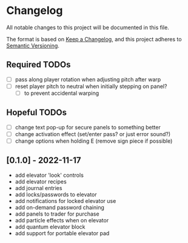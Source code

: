 # Changelog

All notable changes to this project will be documented in this file.

The format is based on [Keep a Changelog](https://keepachangelog.com/en/1.0.0/),
and this project adheres to [Semantic Versioning](https://semver.org/spec/v2.0.0.html).

## Required TODOs

- [ ] pass along player rotation when adjusting pitch after warp
- [ ] reset player pitch to neutral when initially stepping on panel?
  - [ ] to prevent accidental warping

## Hopeful TODOs

- [ ] change text pop-up for secure panels to something better
- [ ] change activation effect (set/enter pass? or just error sound?)
- [ ] change options when holding E (remove sign piece if possible)

## [0.1.0] - 2022-11-17

- add elevator 'look' controls
- add elevator recipes
- add journal entries
- add locks/passwords to elevator
- add notifications for locked elevator use
- add on-demand password chaining
- add panels to trader for purchase
- add particle effects when on elevator
- add quantum elevator block
- add support for portable elevator pad
